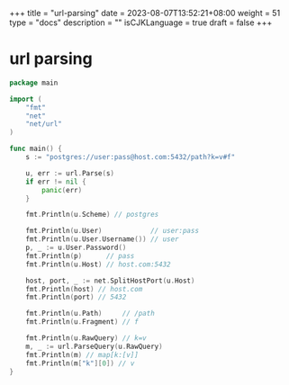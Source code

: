 +++
title = "url-parsing"
date = 2023-08-07T13:52:21+08:00
weight = 51
type = "docs"
description = ""
isCJKLanguage = true
draft = false
+++

# url parsing

```go
package main

import (
	"fmt"
	"net"
	"net/url"
)

func main() {
	s := "postgres://user:pass@host.com:5432/path?k=v#f"

	u, err := url.Parse(s)
	if err != nil {
		panic(err)
	}

	fmt.Println(u.Scheme) // postgres

	fmt.Println(u.User)            // user:pass
	fmt.Println(u.User.Username()) // user
	p, _ := u.User.Password()
	fmt.Println(p)      // pass
	fmt.Println(u.Host) // host.com:5432

	host, port, _ := net.SplitHostPort(u.Host)
	fmt.Println(host) // host.com
	fmt.Println(port) // 5432

	fmt.Println(u.Path)     // /path
	fmt.Println(u.Fragment) // f

	fmt.Println(u.RawQuery) // k=v
	m, _ := url.ParseQuery(u.RawQuery)
	fmt.Println(m) // map[k:[v]]
	fmt.Println(m["k"][0]) // v
}

```

